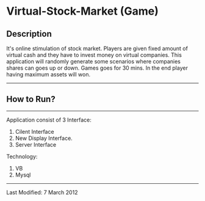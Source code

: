  Virtual-Stock-Market (Game)
====
## Description
It's online stimulation of stock market. Players are given fixed amount of virtual cash and they have to invest money on
virtual companies. This application will randomly generate some scenarios where companies shares can goes up or down.
Games goes for 30 mins. In the end player having maximum assets will won.

---

## How to Run?

---
 
 Application consist of 3 Interface:
 1. Cilent Interface
 2. New Display Interface.
 3. Server Interface
 
 Technology:
 1. VB
 2. Mysql
 
 ---
 Last Modified: 7 March 2012
